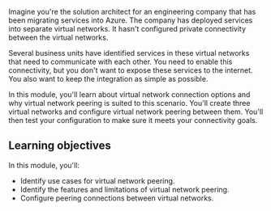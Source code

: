 Imagine you're the solution architect for an engineering company that has been migrating services into Azure. The company has deployed services into separate virtual networks. It hasn't configured private connectivity between the virtual networks. 

Several business units have identified services in these virtual networks that need to communicate with each other. You need to enable this connectivity, but you don't want to expose these services to the internet. You also want to keep the integration as simple as possible.

In this module, you'll learn about virtual network connection options and why virtual network peering is suited to this scenario. You'll create three virtual networks and configure virtual network peering between them. You'll then test your configuration to make sure it meets your connectivity goals.

## Learning objectives

In this module, you'll:

- Identify use cases for virtual network peering.
- Identify the features and limitations of virtual network peering.
- Configure peering connections between virtual networks.